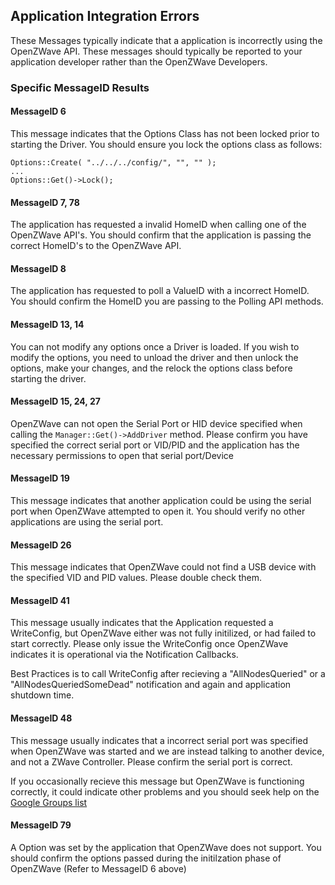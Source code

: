 ## Application Integration Errors

These Messages typically indicate that a application is incorrectly using the OpenZWave API. These messages should typically be reported to your application developer rather than the OpenZWave Developers. 

### Specific MessageID Results

#### MessageID 6

This message indicates that the Options Class has not been locked prior to starting the Driver. You should ensure you lock the options class as follows:

	Options::Create( "../../../config/", "", "" );
	...
	Options::Get()->Lock();

#### MessageID 7, 78

The application has requested a invalid HomeID when calling one of the OpenZWave API's. You should confirm that the application is passing the correct HomeID's to the OpenZWave API.

#### MessageID 8

The application has requested to poll a ValueID with a incorrect HomeID. You should confirm the HomeID you are passing to the Polling API methods.

#### MessageID 13, 14

You can not modify any options once a Driver is loaded. If you wish to modify the options, you need to unload the driver and then unlock the options, make your changes, and the relock the options class before starting the driver. 

#### MessageID 15, 24, 27

OpenZWave can not open the Serial Port or HID device specified when calling the `Manager::Get()->AddDriver` method. Please confirm you have specified the correct serial port or VID/PID and the application has the necessary permissions to open that serial port/Device

#### MessageID 19

This message indicates that another application could be using the serial port when OpenZWave attempted to open it. You should verify no other applications are using the serial port.

#### MessageID 26

This message indicates that OpenZWave could not find a USB device with the specified VID and PID values. Please double check them.

#### MessageID 41

This message usually indicates that the Application requested a WriteConfig, but OpenZWave either was not fully initilized, or had failed to start correctly. Please only issue the WriteConfig once OpenZWave indicates it is operational via the Notification Callbacks. 

Best Practices is to call WriteConfig after recieving a "AllNodesQueried" or a "AllNodesQueriedSomeDead" notification and again and application shutdown time.

#### MessageID 48

This message usually indicates that a incorrect serial port was specified when OpenZWave was started and we are instead talking to another device, and not a ZWave Controller. Please confirm the serial port is correct.

If you occasionally recieve this message but OpenZWave is functioning correctly, it could indicate other problems and you should seek help on the [Google Groups list][1]

#### MessageID 79

A Option was set by the application that OpenZWave does not support. You should confirm the options passed during the initilzation phase of OpenZWave (Refer to MessageID 6 above)

[1]: https://groups.google.com/forum/#!forum/openzwave "OpenZWave Google Groups"
